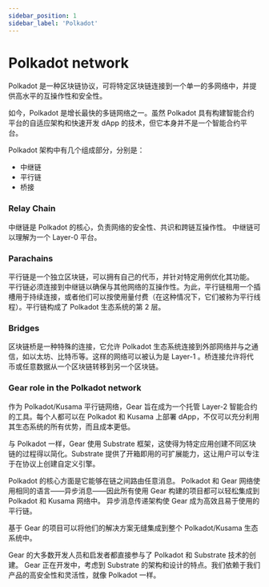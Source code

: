 ```yaml
---
sidebar_position: 1
sidebar_label: 'Polkadot'
---
```


# Polkadot network

Polkadot 是一种区块链协议，可将特定区块链连接到一个单一的多网络中，并提供高水平的互操作性和安全性。

如今，Polkadot 是增长最快的多链网络之一。虽然 Polkadot 具有构建智能合约平台的自适应架构和快速开发 dApp 的技术，但它本身并不是一个智能合约平台。

Polkadot 架构中有几个组成部分，分别是：

- 中继链
- 平行链
- 桥接

### Relay Chain

中继链是 Polkadot 的核心，负责网络的安全性、共识和跨链互操作性。 中继链可以理解为一个 Layer-0 平台。

### Parachains

平行链是一个独立区块链，可以拥有自己的代币，并针对特定用例优化其功能。 平行链必须连接到中继链以确保与其他网络的互操作性。为此，平行链租用一个插槽用于持续连接，或者他们可以按使用量付费（在这种情况下，它们被称为平行线程）。平行链构成了 Polkadot 生态系统的第 2 层。

### Bridges

区块链桥是一种特殊的连接，它允许 Polkadot 生态系统连接到外部网络并与之通信，如以太坊、比特币等。这样的网络可以被认为是 Layer-1 。桥连接允许将代币或任意数据从一个区块链转移到另一个区块链。

### Gear role in the Polkadot network

作为 Polkadot/Kusama 平行链网络，Gear 旨在成为一个托管 Layer-2 智能合约的工具。每个人都可以在 Polkadot 和 Kusama 上部署 dApp，不仅可以充分利用其生态系统的所有优势，而且成本更低。

与 Polkadot 一样，Gear 使用 Substrate 框架，这使得为特定应用创建不同区块链的过程得以简化。Substrate 提供了开箱即用的可扩展能力，这让用户可以专注于在协议上创建自定义引擎。

Polkadot 的核心方面是它能够在链之间路由任意消息。 Polkadot 和 Gear 网络使用相同的语言——异步消息——因此所有使用 Gear 构建的项目都可以轻松集成到 Polkadot 和 Kusama 网络中。 异步消息传递架构使 Gear 成为高效且易于使用的平行链。

基于 Gear 的项目可以将他们的解决方案无缝集成到整个 Polkadot/Kusama 生态系统中。

Gear 的大多数开发人员和启发者都直接参与了 Polkadot 和 Substrate 技术的创建。 Gear 正在开发中，考虑到 Substrate 的架构和设计的特点。我们依赖于我们产品的高安全性和灵活性，就像 Polkadot 一样。
